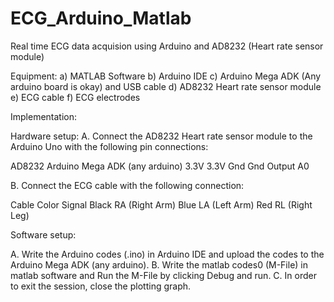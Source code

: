 # ECG_Arduino_Matlab
Real time ECG data acquision using Arduino and AD8232 (Heart rate sensor module)

Equipment:
a) MATLAB Software
b) Arduino IDE
c) Arduino Mega ADK (Any arduino board is okay) and USB cable
d) AD8232 Heart rate sensor module
e) ECG cable
f) ECG electrodes

Implementation:

Hardware setup:
A. Connect the AD8232 Heart rate sensor module to the Arduino Uno with the following pin connections:

AD8232    Arduino Mega ADK (any arduino)
3.3V             3.3V
Gnd              Gnd
Output           A0

B. Connect the ECG cable with the following connection:

Cable Color     Signal
Black       RA (Right Arm)
Blue        LA (Left Arm)
Red         RL (Right Leg)

Software setup:

A. Write the Arduino codes (.ino) in Arduino IDE and upload the codes to the Arduino Mega ADK (any arduino).
B. Write the matlab codes0 (M-File) in matlab software and Run the M-File by clicking Debug and run.
C. In order to exit the session, close the plotting graph.
